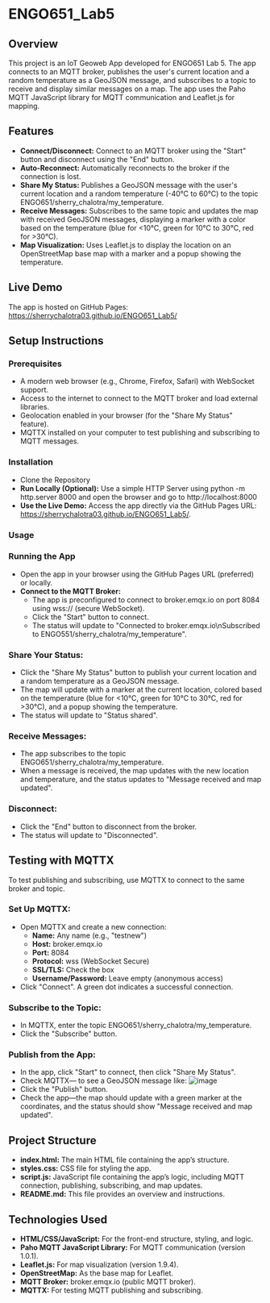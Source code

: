 # ENGO651_Lab5

## Overview
This project is an IoT Geoweb App developed for ENGO651 Lab 5. The app connects to an MQTT broker, publishes the user's current location and a random temperature as a GeoJSON message, and subscribes to a topic to receive and display similar messages on a map. The app uses the Paho MQTT JavaScript library for MQTT communication and Leaflet.js for mapping.

## Features
- **Connect/Disconnect:** Connect to an MQTT broker using the "Start" button and disconnect using the "End" button.
- **Auto-Reconnect:** Automatically reconnects to the broker if the connection is lost.
- **Share My Status:** Publishes a GeoJSON message with the user's current location and a random temperature (-40°C to 60°C) to the topic ENGO651/sherry_chalotra/my_temperature.
- **Receive Messages:** Subscribes to the same topic and updates the map with received GeoJSON messages, displaying a marker with a color based on the temperature (blue for <10°C, green for 10°C to 30°C, red for >30°C).
- **Map Visualization:** Uses Leaflet.js to display the location on an OpenStreetMap base map with a marker and a popup showing the temperature.

## Live Demo
The app is hosted on GitHub Pages: https://sherrychalotra03.github.io/ENGO651_Lab5/ 

## Setup Instructions
### Prerequisites
- A modern web browser (e.g., Chrome, Firefox, Safari) with WebSocket support.
- Access to the internet to connect to the MQTT broker and load external libraries.
- Geolocation enabled in your browser (for the "Share My Status" feature).
- MQTTX installed on your computer to test publishing and subscribing to MQTT messages.

### Installation
- Clone the Repository
- **Run Locally (Optional):** Use a simple HTTP Server using python -m http.server 8000 and open the browser and go to http://localhost:8000
- **Use the Live Demo:** Access the app directly via the GitHub Pages URL: https://sherrychalotra03.github.io/ENGO651_Lab5/.

### Usage
### Running the App
- Open the app in your browser using the GitHub Pages URL (preferred) or locally.
- **Connect to the MQTT Broker:**
  - The app is preconfigured to connect to broker.emqx.io on port 8084 using wss:// (secure WebSocket).
  - Click the "Start" button to connect.
  - The status will update to "Connected to broker.emqx.io\nSubscribed to ENGO551/sherry_chalotra/my_temperature".

### Share Your Status:
- Click the "Share My Status" button to publish your current location and a random temperature as a GeoJSON message.
- The map will update with a marker at the current location, colored based on the temperature (blue for <10°C, green for 10°C to 30°C, red for >30°C), and a popup showing the temperature.
- The status will update to "Status shared".

### Receive Messages:
- The app subscribes to the topic ENGO651/sherry_chalotra/my_temperature.
- When a message is received, the map updates with the new location and temperature, and the status updates to "Message received and map updated".

### Disconnect:
- Click the "End" button to disconnect from the broker.
- The status will update to "Disconnected".

## Testing with MQTTX
To test publishing and subscribing, use MQTTX to connect to the same broker and topic.

### Set Up MQTTX:
- Open MQTTX and create a new connection:
  - **Name:** Any name (e.g., "testnew")
  - **Host:** broker.emqx.io
  - **Port:** 8084
  - **Protocol:** wss (WebSocket Secure)
  - **SSL/TLS:** Check the box
  - **Username/Password:** Leave empty (anonymous access)
- Click "Connect". A green dot indicates a successful connection.

### Subscribe to the Topic:
- In MQTTX, enter the topic ENGO651/sherry_chalotra/my_temperature.
- Click the "Subscribe" button.

### Publish from the App:
- In the app, click "Start" to connect, then click "Share My Status".
- Check MQTTX— to see a GeoJSON message like:
![image](https://github.com/user-attachments/assets/989dc38a-0f03-4712-9cfd-4f2a2f2c21c7)
- Click the "Publish" button.
- Check the app—the map should update with a green marker at the coordinates, and the status should show "Message received and map updated".

## Project Structure
- **index.html:** The main HTML file containing the app’s structure.
- **styles.css:** CSS file for styling the app.
- **script.js:** JavaScript file containing the app’s logic, including MQTT connection, publishing, subscribing, and map updates.
- **README.md:** This file provides an overview and instructions.

## Technologies Used
- **HTML/CSS/JavaScript:** For the front-end structure, styling, and logic.
- **Paho MQTT JavaScript Library:** For MQTT communication (version 1.0.1).
- **Leaflet.js:** For map visualization (version 1.9.4).
- **OpenStreetMap:** As the base map for Leaflet.
- **MQTT Broker:** broker.emqx.io (public MQTT broker).
- **MQTTX:** For testing MQTT publishing and subscribing.
